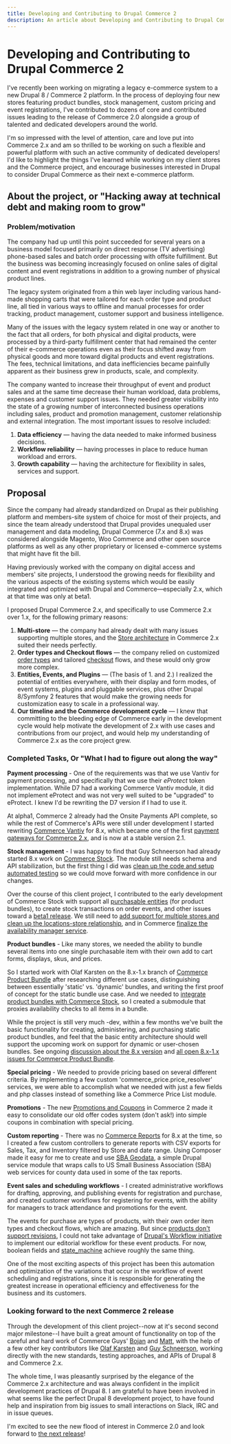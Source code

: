 ```yaml
---
title: Developing and Contributing to Drupal Commerce 2
description: An article about Developing and Contributing to Drupal Commerce 2
---
```


# Developing and Contributing to Drupal Commerce 2

I've recently been working on migrating a legacy e-commerce system to a new Drupal 8 / Commerce 2 platform.  In the process of deploying four new stores featuring product bundles, stock management, custom pricing and event registrations, I've contributed to dozens of core and contributed issues leading to the release of Commerce 2.0 alongside a group of talented and dedicated developers around the world.

I'm so impressed with the level of attention, care and love put into Commerce 2.x and am so thrilled to be working on such a flexible and powerful platform with such an active community of dedicated developers! I'd like to highlight the things I've learned while working on my client stores and the Commerce project, and encourage businesses interested in Drupal to consider Drupal Commerce as their next e-commerce platform.

## About the project, or "Hacking away at technical debt and making room to grow"

### Problem/motivation

The company had up until this point succeeded for several years on a business model focused primarily on direct response (TV advertising) phone-based sales and batch order processing with offsite fulfillment.  But the business was becoming increasingly focused on online sales of digital content and event registrations in addition to a growing number of physical product lines.

The legacy system originated from a thin web layer including various hand-made shopping carts that were tailored for each order type and product line, all tied in various ways to offline and manual processes for order tracking, product management, customer support and business intelligence.

Many of the issues with the legacy system related in one way or another to the fact that all orders, for both physical and digital products, were processed by a third-party fulfillment center that had remained the center of their e-commerce operations even as their focus shifted away from physical goods and more toward digital products and event registrations.  The fees, technical limitations, and data inefficiencies became painfully apparent as their business grew in products, scale, and complexity.

The company wanted to increase their throughput of event and product sales and at the same time decrease their human workload, data problems, expenses and customer support issues.  They needed greater visibility into the state of a growing number of interconnected business operations including sales, product and promotion management, customer relationship and external integration. The most important issues to resolve included:

1. **Data efficiency** — having the data needed to make informed business decisions.
2. **Workflow reliability** — having processes in place to reduce human workload and errors.
3. **Growth capability** — having the architecture for flexibility in sales, services and support.

## Proposal

Since the company had already standardized on Drupal as their publishing platform and members-site system of choice for most of their projects, and since the team already understood that Drupal provides unequaled user management and data modeling, Drupal Commerce (7.x and 8.x) was considered alongside Magento, Woo Commerce and other open source platforms as well as any other proprietary or licensed e-commerce systems that might have fit the bill.

Having previously worked with the company on digital access and members' site projects, I understood the growing needs for flexibility and the various aspects of the existing systems which would be easily integrated and optimized with Drupal and Commerce—especially 2.x, which at that time was only at beta1.

I proposed Drupal Commerce 2.x, and specifically to use Commerce 2.x over 1.x, for the following primary reasons:

1. **Multi-store** — the company had already dealt with many issues supporting multiple stores, and the [Store architecture](https://docs.drupalcommerce.org/commerce2/developer-guide/stores) in Commerce 2.x suited their needs perfectly.
2. **Order types and Checkout flows** — the company relied on customized [order types](https://docs.drupalcommerce.org/commerce2/developer-guide/orders/order-types) and tailored [checkout](https://docs.drupalcommerce.org/commerce2/user-guide/checkout) flows, and these would only grow more complex.
3. **Entities, Events, and Plugins** — (The basis of 1. and 2.) I realized the potential of entities everywhere, with their display and form modes, of event systems, plugins and pluggable services, plus other Drupal 8/Symfony 2 features that would make the growing needs for customization easy to scale in a professional way.
4. **Our timeline and the Commerce development cycle** — I knew that committing to the bleeding edge of Commerce early in the development cycle would help motivate the development of 2.x with use cases and contributions from our project, and would help my understanding of Commerce 2.x as the core project grew.

### Completed Tasks, Or "What I had to figure out along the way"

**Payment processing** - One of the requirements was that we use Vantiv for payment processing, and specifically that we use their _eProtect_ token implementation.  While D7 had a working Commerce Vantiv module, it did not implement eProtect and was not very well suited to be "upgraded" to eProtect. I knew I'd be rewriting the D7 version if I had to use it.

At alpha1, Commerce 2 already had the Onsite Payments API complete, so while the rest of Commerce's APIs were still under development I started rewriting [Commerce Vantiv](https://www.drupal.org/project/commerce_vantiv) for 8.x, which became one of the first [payment gateways for Commerce 2.x](https://docs.drupalcommerce.org/commerce2/developer-guide/payments/gateways-providers), and is now at a stable version 2.1.

**Stock management** - I was happy to find that Guy Schneerson had already started 8.x work on [Commerce Stock](http://cgit.drupalcode.org/commerce_stock/tree/?h=8.x-1.x).  The module still needs schema and API stabilization, but the first thing I did was [clean up the code and setup automated testing](https://github.com/BBGuy/commerce_stock/pull/1) so we could move forward with more confidence in our changes.

Over the course of this client project, I contributed to the early development of Commerce Stock with support all [purchasable entities](https://docs.drupalcommerce.org/commerce2/developer-guide/products/purchasable-entities) (for product bundles), to create stock transactions on order events, and other issues toward a [beta1 release](https://www.drupal.org/node/2834966).  We still need to [add support for multiple stores and clean up the locations-store relationship](https://www.drupal.org/node/2858391), and in Commerce [finalize the availability manager service](https://www.drupal.org/node/2710107).

**Product bundles** - Like many stores, we needed the ability to bundle several items into one single purchasable item with their own add to cart forms, displays, skus, and prices.

So I started work with Olaf Karsten on the 8.x-1.x branch of [Commerce Product Bundle](https://www.drupal.org/node/2799643) after researching different use cases, distinguishing between essentially 'static' vs. 'dynamic' bundles, and writing the first proof of concept for the static bundle use case.  And we needed to [integrate product bundles with Commerce Stock](https://www.drupal.org/node/2846501), so I created a submodule that proxies availability checks to all items in a bundle.

While the project is still very much -dev, within a few months we've built the basic functionality for creating, administering, and purchasing static product bundles, and feel that the basic entity architecture should well support the upcoming work on support for dynamic or user-chosen bundles.  See ongoing [discussion about the 8.x version](https://www.drupal.org/node/2799643) and [all open 8.x-1.x issues for Commerce Product Bundle](https://www.drupal.org/project/issues/commerce_product_bundle?text=&status=Open&version=8.x).

**Special pricing** - We needed to provide pricing based on several different criteria.  By implementing a few custom 'commerce_price.price_resolver' services, we were able to accomplish what we needed with just a few fields and php classes instead of something like a Commerce Price List module.

**Promotions** - The new [Promotions and Coupons](https://docs.drupalcommerce.org/commerce2/user-guide/promotions) in Commerce 2 made it easy to consolidate our old offer codes system (don't ask!) into simple coupons in combination with special pricing.

**Custom reporting** - There was no [Commerce Reports](https://www.drupal.org/project/commerce_reports) for 8.x at the time, so I created a few custom controllers to generate reports with CSV exports for Sales, Tax, and Inventory filtered by Store and date range. Using Composer made it easy for me to create and use [SBA Geodata](https://www.drupal.org/sandbox/steveoliver/2852343), a simple Drupal service module that wraps calls to US Small Business Association (SBA) web services for county data used in some of the tax reports.

**Event sales and scheduling workflows** - I created administrative workflows for drafting, approving, and publishing events for registration and purchase, and created customer workflows for registering for events, with the ability for managers to track attendance and promotions for the event.

The events for purchase are types of products, with their own order item types and checkout flows, which are amazing. But since [products don't support revisions](https://www.drupal.org/node/2656896), I could not take advantage of [Drupal's Workflow initiative](https://www.drupal.org/node/2721129) to implement our editorial workflow for these event products.  For now, boolean fields and [state_machine](https://www.drupal.org/project/state_machine) achieve roughly the same thing.

One of the most exciting aspects of this project has been this automation and optimization of the variations that occur in the workflow of event scheduling and registrations, since it is responsible for generating the greatest increase in operational efficiency and effectiveness for the business and its customers.

### Looking forward to the next Commerce 2 release

Through the development of this client project--now at it's second second major milestone--I have built a great amount of functionality on top of the careful and hard work of Commerce Guys' [Bojan](https://www.drupal.org/u/bojanz) and [Matt](https://www.drupal.org/u/mglaman), with the help of a few other key contributors like [Olaf Karsten](https://www.drupal.org/u/olafkarsten) and [Guy Schneerson](https://www.drupal.org/u/guy_schneerson), working directly with the new standards, testing approaches, and APIs of Drupal 8 and Commerce 2.x.

The whole time, I was pleasantly surprised by the elegance of the Commerce 2.x architecture and was always confident in the implicit development practices of Drupal 8.  I am grateful to have been involved in what seems like the perfect Drupal 8 development project, to have found help and inspiration from big issues to small interactions on Slack, IRC and in issue queues.

I'm excited to see the new flood of interest in Commerce 2.0 and look forward to [the next release](https://www.drupal.org/node/2913801)!
